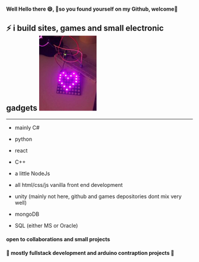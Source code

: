 #### Well Hello there 😄, 💫**so you found yourself on my Github, welcome**💫
## ⚡  i build sites, games and small electronic gadgets  ![arduino project](/rsz_arduino.jpg) 

-----------
- mainly C#                                                                 
- python                                                                        
- react                                                                          
- C++                                                                           
- a little NodeJs                                                              
- all html/css/js vanilla front end development                                  
- unity (mainly not here, github and games depositories dont mix very well)     

- mongoDB
- SQL (either MS or Oracle)

#### open to collaborations and small projects 
#### 🤖 mostly fullstack development and arduino contraption projects 🔭


     
<!--
**ultrakot/ultrakot** is a ✨ _special_ ✨ repository because its `README.md` (this file) appears on your GitHub profile.

Here are some ideas to get you started:

- 🔭 I’m currently working on ...
- 🌱 I’m currently learning ...
- 👯 I’m looking to collaborate on ...
- 🤔 I’m looking for help with ...
- 💬 Ask me about ...
- 📫 How to reach me: ...
- 😄 Pronouns: ...
- ⚡ Fun fact: ...
-->

